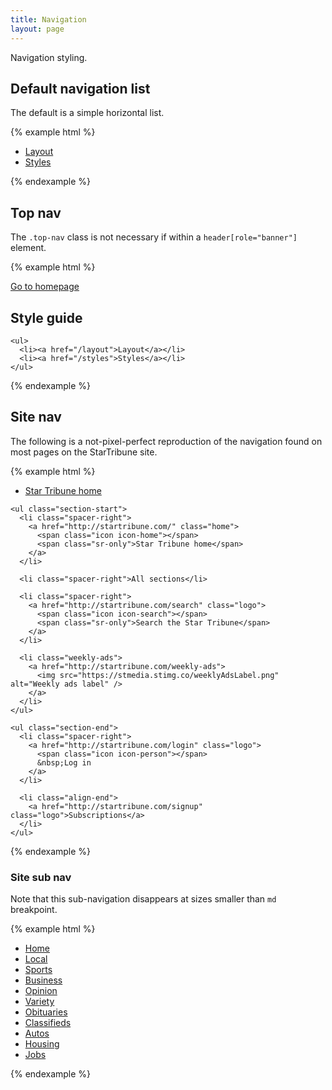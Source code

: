 ```yaml
---
title: Navigation
layout: page
---
```


Navigation styling.

## Default navigation list

The default is a simple horizontal list.

{% example html %}

<nav>
  <ul>
    <li><a href="/layout">Layout</a></li>
    <li><a href="/styles">Styles</a></li>
  </ul>
</nav>
{% endexample %}

## Top nav

The `.top-nav` class is not necessary if within a `header[role="banner"]` element.

{% example html %}

<nav class="nav-top">
  <div class="container-lg">
    <a href="/" class="logo" title="Home"><span class="sr-only">Go to homepage</span></a>
    <h1>Style guide</h1>

    <ul>
      <li><a href="/layout">Layout</a></li>
      <li><a href="/styles">Styles</a></li>
    </ul>

  </div>
</nav>
{% endexample %}

## Site nav

The following is a not-pixel-perfect reproduction of the navigation found on most pages on the StarTribune site.

{% example html %}

<nav class="nav-strib-site">
  <div class="container-lg cf">
    <ul class="section-center">
      <li>
        <a href="http://startribune.com/" class="logo">
          <span class="icon icon-logo"></span>
          <span class="sr-only">Star Tribune home</span>
        </a>
      </li>
    </ul>

    <ul class="section-start">
      <li class="spacer-right">
        <a href="http://startribune.com/" class="home">
          <span class="icon icon-home"></span>
          <span class="sr-only">Star Tribune home</span>
        </a>
      </li>

      <li class="spacer-right">All sections</li>

      <li class="spacer-right">
        <a href="http://startribune.com/search" class="logo">
          <span class="icon icon-search"></span>
          <span class="sr-only">Search the Star Tribune</span>
        </a>
      </li>

      <li class="weekly-ads">
        <a href="http://startribune.com/weekly-ads">
          <img src="https://stmedia.stimg.co/weeklyAdsLabel.png" alt="Weekly ads label" />
        </a>
      </li>
    </ul>

    <ul class="section-end">
      <li class="spacer-right">
        <a href="http://startribune.com/login" class="logo">
          <span class="icon icon-person"></span>
          &nbsp;Log in
        </a>
      </li>

      <li class="align-end">
        <a href="http://startribune.com/signup" class="logo">Subscriptions</a>
      </li>
    </ul>

  </div>
</nav>
{% endexample %}

### Site sub nav

Note that this sub-navigation disappears at sizes smaller than `md` breakpoint.

{% example html %}

<nav class="subnav-strib-site">
  <div class="container-lg">
    <ul>
      <li><a href="http://startribune.com/">Home</a></li>
      <li><a href="http://startribune.com/local/">Local</a></li>
      <li><a href="http://startribune.com/sports/">Sports</a></li>
      <li><a href="http://startribune.com/business/">Business</a></li>
      <li><a href="http://startribune.com/opinion/">Opinion</a></li>
      <li><a href="http://startribune.com/variety/">Variety</a></li>
      <li><a href="http://startribune.com/obituaries/">Obituaries</a></li>
      <li><a href="http://startribune.com/classifieds/">Classifieds</a></li>
      <li><a href="http://startribune.com/autos/">Autos</a></li>
      <li><a href="http://startribune.com/housing/">Housing</a></li>
      <li><a href="http://startribune.com/jobs/">Jobs</a></li>
    </ul>
  </div>
</nav>
{% endexample %}
